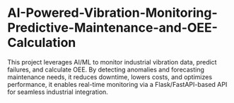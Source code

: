 # AI-Powered-Vibration-Monitoring-Predictive-Maintenance-and-OEE-Calculation
This project leverages AI/ML to monitor industrial vibration data, predict failures, and calculate OEE. By detecting anomalies and forecasting maintenance needs, it reduces downtime, lowers costs, and optimizes performance, it enables real-time monitoring via a Flask/FastAPI-based API for seamless industrial integration.
